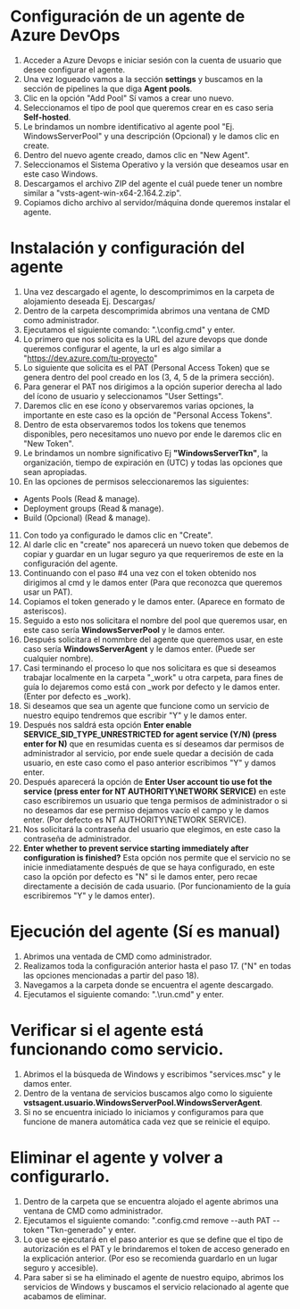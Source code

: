 # Configuración de un agente de Azure DevOps
1. Acceder a Azure Devops e iniciar sesión con la cuenta de usuario que desee configurar el agente.
2. Una vez logueado vamos a la sección **settings** y buscamos en la sección de pipelines la que diga **Agent pools**.
3. Clic en la opción "Add Pool" Sí vamos a crear uno nuevo.
4. Seleccionamos el tipo de pool que queremos crear en es caso seria **Self-hosted**.
5. Le brindamos un nombre identificativo al agente pool "Ej. WindowsServerPool" y una descripción (Opcional) y le damos clic en create. 
6. Dentro del nuevo agente creado, damos clic en "New Agent".
7. Seleccionamos el Sistema Operativo y la versión que deseamos usar en este caso Windows.
8. Descargamos el archivo ZIP del agente el cuál puede tener un nombre similar a "vsts-agent-win-x64-2.164.2.zip".
9.  Copiamos dicho archivo al servidor/máquina donde queremos instalar el agente.

# Instalación y configuración del agente
1. Una vez descargado el agente, lo descomprimimos en la carpeta de alojamiento deseada Ej. Descargas/
2. Dentro de la carpeta descomprimida abrimos una ventana de CMD como administrador.
3. Ejecutamos el siguiente comando: ".\config.cmd" y enter.
4. Lo primero que nos solicita es la URL del azure devops que donde queremos configurar el agente, la url es algo similar a "https://dev.azure.com/tu-proyecto"
5. Lo siguiente que solicita es el PAT (Personal Access Token) que se genera dentro del pool creado en los  (3, 4, 5 de la primera sección).
6. Para generar el PAT nos dirigimos a la opción superior derecha al lado del ícono de usuario y seleccionamos "User Settings".
7. Daremos clic en ese ícono y observaremos varias opciones, la importante en este caso es la opción de "Personal Access Tokens".
8. Dentro de esta observaremos todos los tokens que tenemos disponibles, pero necesitamos uno nuevo por ende le daremos clic en "New Token".
9. Le brindamos un nombre significativo Ej **"WindowsServerTkn"**, la organización, tiempo de expiración en (UTC) y todas las opciones que sean apropiadas.
10. En las opciones de permisos seleccionaremos las siguientes:
   * Agents Pools (Read & manage).
   * Deployment groups (Read & manage).
   * Build (Opcional) (Read & manage).
11. Con todo ya configurado le damos clic en "Create".
12. Al darle clic en "create" nos aparecerá un nuevo token que debemos de copiar y guardar en un lugar seguro ya que requeriremos de este en la configuración del agente.
13. Continuando con el paso #4 una vez con el token obtenido nos dirigimos al cmd y le damos enter (Para que reconozca que queremos usar un PAT).
14. Copiamos el token generado y le damos enter. (Aparece en formato de asteriscos).
15. Seguido a esto nos solicitara el nombre del pool que queremos usar, en este caso sería **WindowsServerPool** y le damos enter.
16. Después solicitara el nommbre del agente que queremos usar, en este caso sería **WindowsServerAgent** y le damos enter. (Puede ser cualquier nombre).
17. Casi terminando el proceso lo que nos solicitara es que si deseamos trabajar localmente en la carpeta "_work" u otra carpeta, para fines de guía lo dejaremos como está con _work por defecto y le damos enter. (Enter por defecto es _work).
18. Si deseamos que sea un agente que funcione como un servicio de nuestro equipo tendremos que escribir "Y" y le damos enter.
19. Después nos saldrá esta opción **Enter enable SERVICE_SID_TYPE_UNRESTRICTED for agent service (Y/N) (press enter for N)** que en resumidas cuenta es sí deseamos dar permisos de administrador al servicio, por ende suele quedar a decisión de cada usuario, en este caso como el paso anterior escribimos "Y" y damos enter.
20. Después aparecerá la opción de **Enter User account tio use fot the service (press enter for NT AUTHORITY\NETWORK SERVICE)** en este caso escribiremos un usuario que tenga permisos de administrador o si no deseamos dar ese permiso dejamos vacío el campo y le damos enter. (Por defecto es NT AUTHORITY\NETWORK SERVICE).
21. Nos solicitará la contraseña del usuario que elegimos, en este caso la contraseña de administrador.
22. **Enter whether to prevent service starting immediately after configuration is finished?** Esta opción nos permite que el servicio no se inicie inmediatamente después de que se haya configurado, en este caso la opción por defecto es "N" si le damos enter, pero recae directamente a decisión de cada usuario. (Por funcionamiento de la guía escribiremos "Y" y le damos enter).
# Ejecución del agente (Sí es manual)
1. Abrimos una ventada de CMD como administrador.
2. Realizamos toda la configuración anterior hasta el paso 17. ("N" en todas las opciones mencionadas a partir del paso 18).
3. Navegamos a la carpeta donde se encuentra el agente descargado.
4. Ejecutamos el siguiente comando: ".\run.cmd" y enter.

# Verificar si el agente está funcionando como servicio.
1. Abrimos el la búsqueda de Windows y escribimos "services.msc" y le damos enter.
2. Dentro de la ventana de servicios buscamos algo como lo siguiente **vstsagent.usuario.WindowsServerPool.WindowsServerAgent**.
3. Si no se encuentra iniciado lo iniciamos y configuramos para que funcione de manera automática cada vez que se reinicie el equipo.

# Eliminar el agente y volver a configurarlo.
1. Dentro de la carpeta que se encuentra alojado el agente abrimos una ventana de CMD como administrador.
2. Ejecutamos el siguiente comando: ".config.cmd remove --auth PAT --token "Tkn-generado" y enter.
3. Lo que se ejecutará en el paso anterior es que se define que el tipo de autorización es el PAT y le brindaremos el token de acceso generado en la explicación anterior. (Por eso se recomienda guardarlo en un lugar seguro y accesible).
4. Para saber si se ha eliminado el agente de nuestro equipo, abrimos los servicios de Windows y buscamos el servicio relacionado al agente que acabamos de eliminar.